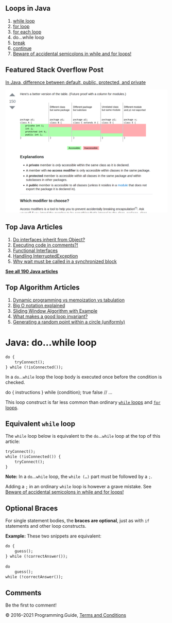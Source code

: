 



## Loops in Java

1.  [while loop](while-loop.html)
2.  [for loop](for-loop.html)
3.  [for each loop](for-each-loop.html)
4.  do…while loop
5.  [break](break-loop.html)
6.  [continue](continue.html)
7.  [Beware of accidental semicolons in while and for loops!](beware-of-accidental-semicolons-in-while-and-for-loops.html)

## Featured Stack Overflow Post

[In Java, difference between default, public, protected, and private](https://stackoverflow.com/a/33627846/276052)

[<img src="../images/so-featured-33627846.png" alt="StackOverflow screenshot thumbnail" class="screenshot" />](https://stackoverflow.com/a/33627846/276052)



## Top Java Articles

1.  [Do interfaces inherit from Object?](do-interfaces-inherit-from-object.html)
2.  [Executing code in comments?!](executing-code-in-comments.html)
3.  [Functional Interfaces](functional-interfaces.html)
4.  [Handling InterruptedException](handling-interrupted-exceptions.html)
5.  [Why wait must be called in a synchronized block](why-wait-must-be-in-synchronized.html)

[**See all 190 Java articles**](index.html)

## Top Algorithm Articles

1.  [Dynamic programming vs memoization vs tabulation](../dynamic-programming-vs-memoization-vs-tabulation.html)
2.  [Big O notation explained](../big-o-notation-explained.html)
3.  [Sliding Window Algorithm with Example](../sliding-window-example.html)
4.  [What makes a good loop invariant?](../what-makes-a-good-loop-invariant.html)
5.  [Generating a random point within a circle (uniformly)](../random-point-within-circle.html)

# Java: do…while loop

    do {
        tryConnect();
    } while (!isConnected());

In a `do`…`while` loop the loop body is executed once before the condition is checked.

do { instructions } while (condition); true false // ...

This loop construct is far less common than ordinary [`while` loops](while-loop.html) and [`for` loops](for-loop.html).

## Equivalent `while` loop

The `while` loop below is equivalent to the `do`…`while` loop at the top of this article:

    tryConnect();
    while (!isConnected()) {
        tryConnect();
    }

**Note:** In a `do`…`while` loop, the `while (…)` part must be followed by a `;`.

Adding a `;` in an ordinary `while` loop is however a grave mistake. See [Beware of accidental semicolons in while and for loops!](beware-of-accidental-semicolons-in-while-and-for-loops.html)

## Optional Braces

For single statement bodies, the **braces are optional**, just as with `if` statements and other loop constructs.

**Example:** These two snippets are equivalent:

    do {
        guess();
    } while (!correctAnswer());

    do
        guess();
    while (!correctAnswer());

## Comments

Be the first to comment!

© 2016–2021 Programming.Guide, [Terms and Conditions](../terms-and-conditions.html)
